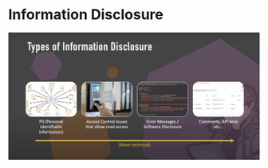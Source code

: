 # Information Disclosure

![d021b6264e57eadf9822793b7fc3bea1.png](../../_resources/d021b6264e57eadf9822793b7fc3bea1.png)